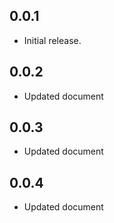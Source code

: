## 0.0.1

* Initial release.

## 0.0.2

* Updated document


## 0.0.3

* Updated document

## 0.0.4

* Updated document